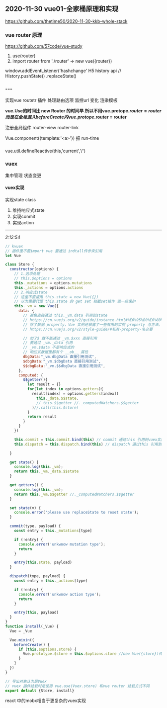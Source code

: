 
## 2020-11-30 vue01-全家桶原理和实现

https://github.com/thetime50/2020-11-30-kkb-whole-stack

### vue router 原理
https://github.com/57code/vue-study

1. use(router)
2. import router from './router' -> new vue({router})


window.addEventListener('hashchange'
H5 history api // History.pushState() .replaceState()


### ---
实现vue routetr 插件
处理路由选项
监控url 变化 
渲染模板


**vue.Use的时间比 new Router 的时间早 所以不用vue.protope.$router = router而是在全局混入beforeCreate内vue.protope.$router = router**

注册全局组件 router-view router-link

Vue.component({template:'\<a\>'}) 报 run-time

### 
vue.util.defineReactive(this,'current','/')


### vuex 
集中管理 
状态变更

#### vuex实现
实现state class
1. 维持响应式state 
2. 实现conmit
3. 实现action


**************************************************************************
*2:12:54*
```js
// kvuex
// 插件里不要import vue 要通过 indtall传参来引用
let Vue

class Store {
  constructor(options) {
    // 1.选项处理
    // this.$options = options
    this._mutations = options.mutations
    this._actions = options.actions
    // 2.响应式state
    // 这里不直接用 this.state = new Vue({})
    // 以为需要代理 this.state 的 get set 拦截set操作 做一些保护
    this._vm = new Vue({
      data: {
        // 避免直接通过 this._vm.data 引用到state
        // https://cn.vuejs.org/v2/guide/instance.html#%E6%95%B0%E6%8D%AE%E4%B8%8E%E6%96%B9%E6%B3%95
        // 除了数据 property，Vue 实例还暴露了一些有用的实例 property 与方法。它们都有前缀 $，以便与用户定义的 property 区分
        // https://cn.vuejs.org/v2/style-guide/#私有-property-名必要

        // 加了$ 就不能通过 _vm.$xxx 直接引用
        // 要通过 _vm._data 引用
        // _vm.$data 不是响应式的
        // 响应式数据里都有个 __ob__ 属性
        dbgData:"_vm.dbgData 直接引用测试",
        $dbgData:"_vm.$dbgData 直接引用测试",
        $$dbgData:"_vm.$$dbgData 直接引用测试",
      },
      computed: {
        $$getter(){
          let result = {}
          for(let index in options.getters){
            result[index] = options.getters[index](
              this._data.$$state,
              // this.$$getter //._computedWatchers.$$getter
            )//.call(this.$store)
          }
          return result
        }
      }
    })

    this.commit = this.commit.bind(this) // commit 通过this 引用到vuex实例 绑定上下文环境 
    this.dispatch = this.dispatch.bind(this) // dispatch 通过this 引用到vuex实例 绑定上下文环境 

  }

  get state() {
    console.log(this._vm);
    return this._vm._data.$$state
  }

  get getters() {
    console.log(this._vm);
    return this._vm.$$getter //._computedWatchers.$$getter
  }

  set state(v) {
    console.error('please use replaceState to reset state');
  }

  commit(type, payload) {
    const entry = this._mutations[type]

    if (!entry) {
      console.error('unkwnow mutation type');
      return
    }

    entry(this.state, payload)
  }

  dispatch(type, payload) {
    const entry = this._actions[type]

    if (!entry) {
      console.error('unkwnow action type');
      return
    }

    entry(this, payload)
  }
}
function install(_Vue) {
  Vue = _Vue

  Vue.mixin({
    beforeCreate() {
      if (this.$options.store) { 
        Vue.prototype.$store = this.$options.store //new Vue({store})传进来的 class Store 实例
      }
    }
  })
}

// 导出对象认为是Vuex
// vuex 插件挂载时是使用 vue.use(Vuex.store) 和vue router 挂载方式不同
export default {Store, install}
```

react 中的mobx相当于更复杂的vuex实现

